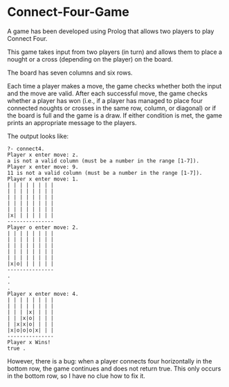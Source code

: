 # Connect-Four-Game

A game has been developed using Prolog that allows two players to play Connect Four.

This game takes input from two players (in turn) and allows them to place a nought or a cross (depending on the player) on the board. 

The board has seven columns and six rows.

Each time a player makes a move, the game checks whether both the input and the move are valid. After each successful move, the game checks whether a player has won (i.e., if a player has managed to place four connected noughts or crosses in the same row, column, or diagonal) or if the board is full and the game is a draw. If either condition is met, the game prints an appropriate message to the players.

The output looks like:

```
?- connect4.
Player x enter move: z.
a is not a valid column (must be a number in the range [1-7]).
Player x enter move: 9.
11 is not a valid column (must be a number in the range [1-7]).
Player x enter move: 1.
| | | | | | | |
| | | | | | | |
| | | | | | | |
| | | | | | | |
| | | | | | | |
|x| | | | | | |
---------------
Player o enter move: 2.
| | | | | | | |
| | | | | | | |
| | | | | | | |
| | | | | | | |
| | | | | | | |
|x|o| | | | | |
---------------
.
.
.
Player x enter move: 4.
| | | | | | | |
| | | | | | | |
| | | |x| | | |
| | |x|o| | | |
| |x|x|o| | | |
|x|o|o|o|x| | |
---------------
Player x Wins!
true .

```
However, there is a bug: when a player connects four horizontally in the bottom row, the game continues and does not return true. This only occurs in the bottom row, so I have no clue how to fix it.
